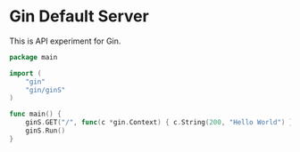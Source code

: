 # Gin Default Server

This is API experiment for Gin.

```go
package main

import (
	"gin"
	"gin/ginS"
)

func main() {
	ginS.GET("/", func(c *gin.Context) { c.String(200, "Hello World") })
	ginS.Run()
}
```
